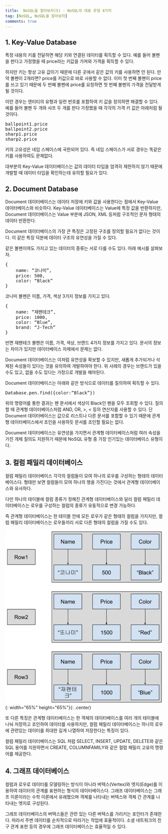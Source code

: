 ```yaml
---
title:  NoSQL을 알아보자(5) - NoSQL의 대표 유형 4가지
tag: [NoSQL, NoSQL을 알아보자]
comments: true
---
```


## 1. Key-Value Database
특정 내용의 키를 전달하면 해당 키와 연결된 데이터를 획득할 수 있다. 예를 들어 볼펜을 판다고 가정했을 때 price라는 키값을 가져와 가격을 획득할 수 있다.

하지만 키는 항상 고유 값이기 때문에 다른 곳에서 같은 값의 키를 사용하면 안 된다. 만약 볼펜이 2개라면? price를 키값으로 바로 사용할 수 없다. 이미 첫 번째 볼펜이 price를 쓰고 있기 때문에 두 번째 볼펜에 price를 요청하면 첫 번째 볼펜의 가격을 전달받게 될 것이다.

이런 경우는 엔터티의 유형과 일련 번호를 포함하여 키 값을 정의하면 해결할 수 있다. 예를 들어 볼펜 두 개와 샤프 두 개를 판다 가정했을 때 각각의 가격 키 값은 아래처럼 될 것이다.
<pre>
ballpoint1.price
ballpoint2.price
sharp1.price
sharp2.price
</pre>

키의 고유성은 네임 스페이스에 국한되어 있다. 즉 네임 스페이스가 서로 경우는 똑같은 키를 사용하여도 문제없다.

대부분의 Key-Value 데이터베이스는 값의 데이터 타입을 엄격히 제한하지 않기 때문에 개발할 때 데이터 타입을 확인하는데 유의할 필요가 있다.


## 2. Document Database
Document 데이터베이스는 데이터 저장에 키와 값을 사용한다는 점에서 Key-Value 데이터베이스와 비슷하다. Key-Value 데이터베이스는 Value에 특정 값을 반환하지만, Document 데이터베이스는 Value 부분에 JSON, XML 등처럼 구조적인 문자 형태의 데이터 반환한다.

Document 데이터베이스의 가장 큰 특징은 고정된 구조를 정의할 필요가 없다는 것이다. 이 같은 특징 덕분에 데이터 구조의 유연성을 가질 수 있다.

같은 볼펜이여도 가지고 있는 데이터의 종류는 서로 다를 수도 있다. 아래 예시를 살펴보자.

<pre>
{
    name: “코나미”,  
    price: 500,  
    color: “Black”  
}
</pre>

코나미 볼펜은 이름, 가격, 색상 3가지 정보를 가지고 있다.

<pre>
{  
    name: “재팬테크”,  
    price: 1000,  
    color: “Blue”,  
    brand: “J-Tech”  
}
</pre>

반면 재팬테크 볼펜은 이름, 가격, 색상, 브랜드 4가지 정보를 가지고 있다. 문서의 정보는 차이가 있지만 데이터베이스 자체에서 문제는 없다.

Document 데이터베이스는 이처럼 유연성을 확보할 수 있지만, 새롭게 추가되거나 삭제된 속성들이 있다는 것을 유의하여 개발하여야 한다. 위 사례의 경우는 브랜드가 있을 수도 있고, 없을 수도 있다는 가정으로 개발을 해야된다.

Document 데이터베이스는 아래와 같은 방식으로 데이터를 질의하여 획득할 수 있다.

<pre>
Database.pen.find({color:”Black”})
</pre>

위의 명령어를 통한 결과는 펜 문서에서 색상이 Black인 펜을 모두 조회할 수 있다. 질의할 때 관계형 데이터베이스처럼 AND, OR, >, < 등의 연산자를 사용할 수 있다. 단 Document 데이터베이스는 값으로 리스트나 다른 문서를 포함할 수 있기 때문에 관계형 데이터베이스에서 조인을 사용하듯 문서를 조인할 필요는 없다. 

Document 데이터베이스는 유연성을 가지면서 관계형 데이터베이스처럼 여러 속성을 가진 개체 질의도 지원하기 때문에 NoSQL 유형 중 가장 인기있는 데이터베이스 유형이다.


## 3. 컬럼 패밀리 데이터베이스
컬럼 패밀리 데이터베이스 각각의 컬럼들이 모여 하나의 로우를 구성하는 형태의 데이터베이스다. 형태만 보면 컬럼들이 모여 하나의 행을 가진다는 것에서 관계형 데이터베이스와 유사하다. 

다만 하나의 테이블에 컬럼 종류가 정해진 관계형 데이터베이스와 달리 컬럼 패밀리 데이터베이스는 로우를 구성하는 컬럼의 종류가 유동적으로 변경 가능하다.

즉 관계형 데이터베이스는 한 테이블 안에 모든 로우가 같은 형태의 컬럼을 가지지만, 컬럼 패밀리 데이터베이스는 로우들끼리 서로 다른 형태의 컬럼을 가질 수도 있다.

![Atomicity Example1](https://raw.githubusercontent.com/huved/huved.github.io/master/assets/images/nosql/img_coulmn_family.png){: width="65%" height="65%"}{: .center}


또 다른 특징은 관계형 데이터베이스는 한 객체의 데이터베이스를 여러 개의 테이블에 나눠 저장하고 조인하여 데이터를 사용하지만, 컬럼 패밀리 데이터베이스는 하나의 로우에 관련있는 데이터를 최대한 길게 나열하여 저장한다는 특징이 있다.

컬럼 패밀리 데이터베이스는 SQL 처럼 SELECT, INSERT, UPDATE, DELETE와 같은 SQL 용어를 지원하면서 CREATE, COLUMNFAMILY와 같은 컬럼 패밀리 고유의 명령어를 제공한다.


## 4. 그래프 데이터베이스
컬럼과 로우로 데이터를 모델링하는 방식이 아니라 버텍스(Vertex)와 엣지(Edge)를 이용하여 데이터의 관계를 표현하는 형식의 데이터베이스다. 그래프 데이터베이스는 그래프 이론이라는 수학 이론에서 유래했으며 객체를 나타내는 버텍스와 객체 간 관계를 나타내는 엣지로 구성된다. 

그래프 데이터베이스의 버텍스들은 관련 있는 다른 버텍스를 가리키는 포인터가 존재한다. 따라서 주변 데이터를 순차적으로 따라가는 작업에 효율적이다. 소셜 네트워크의 친구 관계 표현 등의 경우에 그래프 데이터베이스는 효율적일 수 있다.



